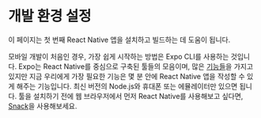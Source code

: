 # 개발 환경 설정
이 페이지는 첫 번째 React Native 앱을 설치하고 빌드하는 데 도움이 됩니다.  

모바일 개발이 처음인 경우, 가장 쉽게 시작하는 방법은 Expo CLI를 사용하는 것입니다. Expo는 React Native를 중심으로 구축된 툴들의 모음이며, 많은 [기능들](features)을 가지고 있지만 지금 우리에게 가장 필요한 기능은 몇 분 안에 React Native 앱을 작성할 수 있게 해주는 기능입니다. 최신 버전의 Node.js와 휴대폰 또는 에뮬레이터만 있으면 됩니다. 툴을 설치하기 전에 웹 브라우저에서 먼저 React Native를 사용해보고 싶다면, [Snack](https://snack.expo.io/)을 사용해보세요. 
